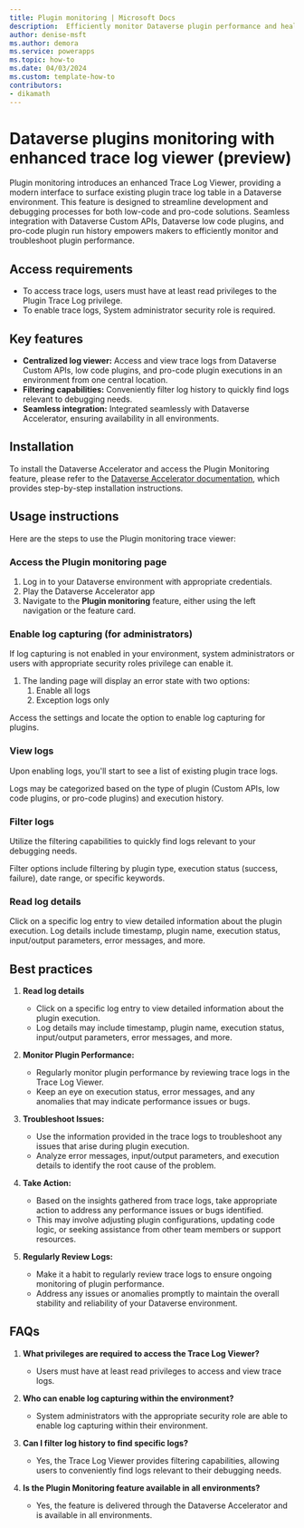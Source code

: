 ```yaml
---
title: Plugin monitoring | Microsoft Docs
description:  Efficiently monitor Dataverse plugin performance and health status in real-time.
author: denise-msft
ms.author: demora
ms.service: powerapps
ms.topic: how-to
ms.date: 04/03/2024
ms.custom: template-how-to
contributors:
- dikamath
---
```


# Dataverse plugins monitoring with enhanced trace log viewer (preview)

Plugin monitoring introduces an enhanced Trace Log Viewer, providing a modern interface to surface existing plugin trace log table in a Dataverse environment. This feature is designed to streamline development and debugging processes for both low-code and pro-code solutions. Seamless integration with Dataverse Custom APIs, Dataverse low code plugins, and pro-code plugin run history empowers makers to efficiently monitor and troubleshoot plugin performance.

## Access requirements

- To access trace logs, users must have at least read privileges to the Plugin Trace Log privilege.
- To enable trace logs, System administrator security role is required.

## Key features

- **Centralized log viewer:** Access and view trace logs from Dataverse Custom APIs, low code plugins, and pro-code plugin executions in an environment from one central location.
- **Filtering capabilities:** Conveniently filter log history to quickly find logs relevant to debugging needs.
- **Seamless integration:** Integrated seamlessly with Dataverse Accelerator, ensuring availability in all environments.

## Installation

To install the Dataverse Accelerator and access the Plugin Monitoring feature, please refer to the [Dataverse Accelerator documentation](./dataverse-accelerator.md), which provides step-by-step installation instructions.

## Usage instructions

Here are the steps to use the Plugin monitoring trace viewer:

### Access the Plugin monitoring page

1. Log in to your Dataverse environment with appropriate credentials.
1. Play the Dataverse Accelerator app
1. Navigate to the **Plugin monitoring** feature, either using the left navigation or the feature card.

### Enable log capturing (for administrators)

If log capturing is not enabled in your environment, system administrators or users with appropriate security roles privilege can enable it.

1. The landing page will display an error state with two options:
    1. Enable all logs
    1. Exception logs only

Access the settings and locate the option to enable log capturing for plugins.

### View logs

Upon enabling logs, you'll start to see a list of existing plugin trace logs.

Logs may be categorized based on the type of plugin (Custom APIs, low code plugins, or pro-code plugins) and execution history.

### Filter logs

Utilize the filtering capabilities to quickly find logs relevant to your debugging needs.

Filter options include filtering by plugin type, execution status (success, failure), date range, or specific keywords.

### Read log details

Click on a specific log entry to view detailed information about the plugin execution. Log details include timestamp, plugin name, execution status, input/output parameters, error messages, and more.

## Best practices

1. **Read log details**
   - Click on a specific log entry to view detailed information about the plugin execution.
   - Log details may include timestamp, plugin name, execution status, input/output parameters, error messages, and more.

1. **Monitor Plugin Performance:**
   - Regularly monitor plugin performance by reviewing trace logs in the Trace Log Viewer.
   - Keep an eye on execution status, error messages, and any anomalies that may indicate performance issues or bugs.

1. **Troubleshoot Issues:**
   - Use the information provided in the trace logs to troubleshoot any issues that arise during plugin execution.
   - Analyze error messages, input/output parameters, and execution details to identify the root cause of the problem.

1. **Take Action:**
   - Based on the insights gathered from trace logs, take appropriate action to address any performance issues or bugs identified.
   - This may involve adjusting plugin configurations, updating code logic, or seeking assistance from other team members or support resources.

1. **Regularly Review Logs:**
   - Make it a habit to regularly review trace logs to ensure ongoing monitoring of plugin performance.
   - Address any issues or anomalies promptly to maintain the overall stability and reliability of your Dataverse environment.

## FAQs

1. **What privileges are required to access the Trace Log Viewer?**
   - Users must have at least read privileges to access and view trace logs.

1. **Who can enable log capturing within the environment?**
   - System administrators with the appropriate security role are able to enable log capturing within their environment.

1. **Can I filter log history to find specific logs?**
   - Yes, the Trace Log Viewer provides filtering capabilities, allowing users to conveniently find logs relevant to their debugging needs.

1. **Is the Plugin Monitoring feature available in all environments?**
   - Yes, the feature is delivered through the Dataverse Accelerator and is available in all environments.
